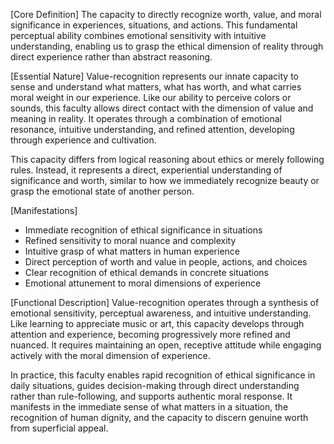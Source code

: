 [Core Definition]
The capacity to directly recognize worth, value, and moral significance in experiences, situations, and actions. This fundamental perceptual ability combines emotional sensitivity with intuitive understanding, enabling us to grasp the ethical dimension of reality through direct experience rather than abstract reasoning.

[Essential Nature]
Value-recognition represents our innate capacity to sense and understand what matters, what has worth, and what carries moral weight in our experience. Like our ability to perceive colors or sounds, this faculty allows direct contact with the dimension of value and meaning in reality. It operates through a combination of emotional resonance, intuitive understanding, and refined attention, developing through experience and cultivation.

This capacity differs from logical reasoning about ethics or merely following rules. Instead, it represents a direct, experiential understanding of significance and worth, similar to how we immediately recognize beauty or grasp the emotional state of another person.

[Manifestations]
- Immediate recognition of ethical significance in situations
- Refined sensitivity to moral nuance and complexity
- Intuitive grasp of what matters in human experience
- Direct perception of worth and value in people, actions, and choices
- Clear recognition of ethical demands in concrete situations
- Emotional attunement to moral dimensions of experience

[Functional Description]
Value-recognition operates through a synthesis of emotional sensitivity, perceptual awareness, and intuitive understanding. Like learning to appreciate music or art, this capacity develops through attention and experience, becoming progressively more refined and nuanced. It requires maintaining an open, receptive attitude while engaging actively with the moral dimension of experience.

In practice, this faculty enables rapid recognition of ethical significance in daily situations, guides decision-making through direct understanding rather than rule-following, and supports authentic moral response. It manifests in the immediate sense of what matters in a situation, the recognition of human dignity, and the capacity to discern genuine worth from superficial appeal.